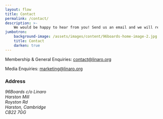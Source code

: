 ```yaml
---
layout: flow
title: Contact
permalink: /contact/
description: >-
    We would be happy to hear from you! Send us an email and we will reply as soon as possible.
jumbotron:
    background-image: /assets/images/content/96boards-home-image-2.jpg
    title: Contact
    darken: true
---
```


Membership & General Enquiries: [contact@linaro.org](mailto:contact@linaro.org?subject=96Boards.org)

Media Enquiries: [marketing@linaro.org](mailto:marketing@linaro.org)

### Address

<address>
    96Boards c/o Linaro<br/>
    Harston Mill<br/>
    Royston Rd<br/>
    Harston, Cambridge<br/>
    CB22 7GG
</address>
